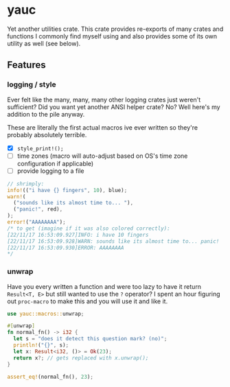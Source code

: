 # yauc

Yet another utilities crate. This crate provides re-exports of many crates and functions I commonly find myself using and also provides some of its own utility as well (see below).

## Features
### logging / style

Ever felt like the many, many, many other logging crates just weren't sufficient? Did you want yet another ANSI helper crate? No? Well here's my addition to the pile anyway.

These are literally the first actual macros ive ever written so they're probably absolutely terrible.

- [x] `style_print!();`
- [ ] time zones (macro will auto-adjust based on OS's time zone configuration if applicable)
- [ ] provide logging to a file

```rs
// shrimply:
info!(("i have {} fingers", 10), blue);
warn!(
  ("sounds like its almost time to... "), 
  ("panic!", red),
);
error!("AAAAAAAA");
/* to get (imagine if it was also colored correctly):
[22/11/17 16:53:09.927]INFO: i have 10 fingers
[22/11/17 16:53:09.928]WARN: sounds like its almost time to... panic!
[22/11/17 16:53:09.930]ERROR: AAAAAAAA
*/
```

### unwrap

Have you every written a function and were too lazy to have it return `Result<T, E>` but still wanted to use the `?` operator? I spent an hour figuring out `proc-macro` to make this and you will use it and like it.

```rs
use yauc::macros::unwrap;

#[unwrap]
fn normal_fn() -> i32 {
  let s = "does it detect this question mark? (no)";
  println!("{}", s);
  let x: Result<i32, ()> = Ok(23);
  return x?; // gets replaced with x.unwrap();
}

assert_eq!(normal_fn(), 23);
```
